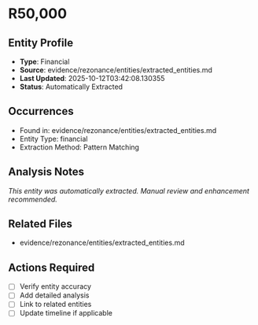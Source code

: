 # R50,000

## Entity Profile
- **Type**: Financial
- **Source**: evidence/rezonance/entities/extracted_entities.md
- **Last Updated**: 2025-10-12T03:42:08.130355
- **Status**: Automatically Extracted

## Occurrences
- Found in: evidence/rezonance/entities/extracted_entities.md
- Entity Type: financial
- Extraction Method: Pattern Matching

## Analysis Notes
*This entity was automatically extracted. Manual review and enhancement recommended.*

## Related Files
- evidence/rezonance/entities/extracted_entities.md

## Actions Required
- [ ] Verify entity accuracy
- [ ] Add detailed analysis
- [ ] Link to related entities
- [ ] Update timeline if applicable
